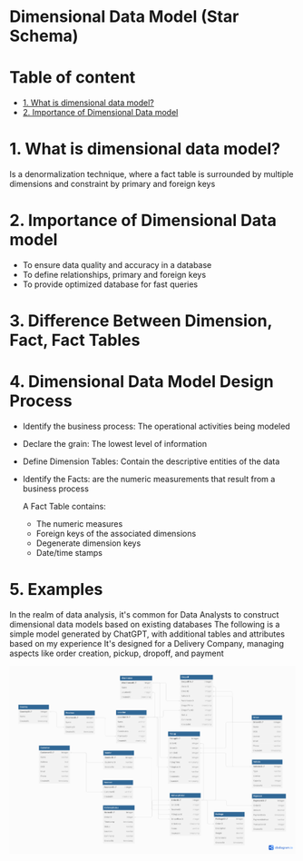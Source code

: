 # Dimensional Data Model (Star Schema)

# Table of content 
- [1. What is dimensional data model?](#1.-what-is-dimensional-data-model?)
- [2. Importance of Dimensional Data model](#2.-importance-of-dimensional-data-model)

# 1. What is dimensional data model?
Is a denormalization technique, where a fact table is surrounded by multiple dimensions and constraint by primary and foreign keys
# 2. Importance of Dimensional Data model
- To ensure data quality and accuracy in a database
- To define relationships, primary and foreign keys
- To provide optimized database for fast queries  
# 3. Difference Between Dimension, Fact, Fact Tables
# 4. Dimensional Data Model Design Process
- Identify the business process: The operational activities being modeled
- Declare the grain: The lowest level of information
- Define Dimension Tables: Contain the descriptive entities of the data
- Identify the Facts: are the numeric measurements that result from a business process

  A Fact Table contains:
  + The numeric measures
  + Foreign keys of the associated dimensions
  + Degenerate dimension keys
  + Date/time stamps
# 5. Examples 
In the realm of data analysis, it's common for Data Analysts to construct dimensional data models based on existing databases
The following is a simple model generated by ChatGPT, with additional tables and attributes based on my experience
It's designed for a Delivery Company, managing aspects like order creation, pickup, dropoff, and payment

![Delivery](images/delivery_data_model.png)

